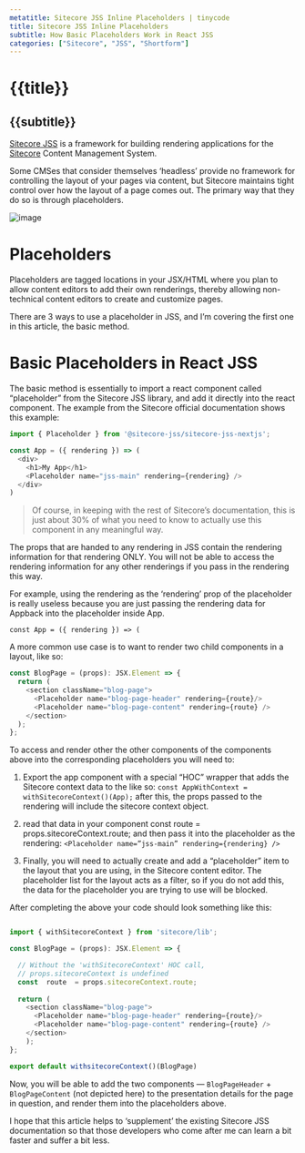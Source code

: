 ```yaml
---
metatitle: Sitecore JSS Inline Placeholders | tinycode 
title: Sitecore JSS Inline Placeholders
subtitle: How Basic Placeholders Work in React JSS
categories: ["Sitecore", "JSS", "Shortform"]
---
```


# {{title}}
## {{subtitle}}

[Sitecore JSS](https://www.codehousegroup.com/insight-and-inspiration/tech-stream/sitecore-headless-and-jss-what-does-it-all-mean) is a framework for building rendering applications for the [Sitecore](https://www.sitecore.com/) Content Management System.

Some CMSes that consider themselves ‘headless’ provide no framework for controlling the layout of your pages via content, but Sitecore maintains tight control over how the layout of a page comes out. The primary way that they do so is through placeholders.

![image](https://images.unsplash.com/photo-1658454153721-d47b47afc96f?ixlib=rb-1.2.1&ixid=MnwxMjA3fDB8MHxwaG90by1wYWdlfHx8fGVufDB8fHx8&auto=format&fit=crop&w=2231&q=80)

# Placeholders
Placeholders are tagged locations in your JSX/HTML where you plan to allow content editors to add their own renderings, thereby allowing non-technical content editors to create and customize pages.

There are 3 ways to use a placeholder in JSS, and I’m covering the first one in this article, the basic method.

# Basic Placeholders in React JSS
The basic method is essentially to import a react component called “placeholder” from the Sitecore JSS library, and add it directly into the react component. The example from the Sitecore official documentation shows this example:


```js
import { Placeholder } from '@sitecore-jss/sitecore-jss-nextjs';

const App = ({ rendering }) => (
  <div>
    <h1>My App</h1>
    <Placeholder name="jss-main" rendering={rendering} />
  </div>
)
```
> Of course, in keeping with the rest of Sitecore’s documentation, this is just about 30% of what you need to know to actually use this component in any meaningful way.

The props that are handed to any rendering in JSS contain the rendering information for that rendering ONLY. You will not be able to access the rendering information for any other renderings if you pass in the rendering this way.

For example, using the rendering as the ‘rendering’ prop of the placeholder is really useless because you are just passing the rendering data for Appback into the placeholder inside App.

`const App = ({ rendering }) => (`

A more common use case is to want to render two child components in a layout, like so:

```js
const BlogPage = (props): JSX.Element => {
  return (
    <section className="blog-page">
      <Placeholder name="blog-page-header" rendering={route}/>
      <Placeholder name="blog-page-content" rendering={route} />
    </section>
  );
};
```
To access and render other the other components of the components above into the corresponding placeholders you will need to:

1. Export the app component with a special “HOC” wrapper that adds the Sitecore context data to the like so: `const AppWithContext = withSitecoreContext()(App);` after this, the props passed to the rendering will include the sitecore context object.

2. read that data in your component const route = props.sitecoreContext.route;
and then pass it into the placeholder as the rendering: `<Placeholder name=”jss-main” rendering={rendering} />`

3. Finally, you will need to actually create and add a “placeholder” item to the layout that you are using, in the Sitecore content editor. The placeholder list for the layout acts as a filter, so if you do not add this, the data for the placeholder you are trying to use will be blocked.

After completing the above your code should look something like this:

```js

import { withSitecoreContext } from 'sitecore/lib';

const BlogPage = (props): JSX.Element => {

  // Without the 'withSitecoreContext' HOC call, 
  // props.sitecoreContext is undefined
  const  route  = props.sitecoreContext.route;
  
  return (
    <section className="blog-page">
      <Placeholder name="blog-page-header" rendering={route}/>
      <Placeholder name="blog-page-content" rendering={route} />
    </section>
    );
};

export default withsitecoreContext()(BlogPage)
```

Now, you will be able to add the two components — `BlogPageHeader` + `BlogPageContent` (not depicted here) to the presentation details for the page in question, and render them into the placeholders above.

I hope that this article helps to ‘supplement’ the existing Sitecore JSS documentation so that those developers who come after me can learn a bit faster and suffer a bit less.

